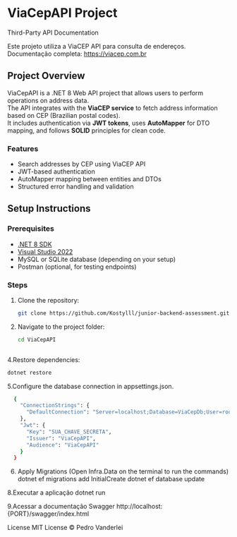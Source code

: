 # ViaCepAPI Project

Third-Party API Documentation

Este projeto utiliza a ViaCEP API para consulta de endereços.
Documentação completa: https://viacep.com.br

## Project Overview
ViaCepAPI is a .NET 8 Web API project that allows users to perform operations on address data.  
The API integrates with the **ViaCEP service** to fetch address information based on CEP (Brazilian postal codes).  
It includes authentication via **JWT tokens**, uses **AutoMapper** for DTO mapping, and follows **SOLID** principles for clean code.

### Features
- Search addresses by CEP using ViaCEP API
- JWT-based authentication
- AutoMapper mapping between entities and DTOs
- Structured error handling and validation

## Setup Instructions

### Prerequisites
- [.NET 8 SDK](https://dotnet.microsoft.com/en-us/download/dotnet/8.0)
- [Visual Studio 2022](https://visualstudio.microsoft.com/)
- MySQL or SQLite database (depending on your setup)
- Postman (optional, for testing endpoints)

### Steps
1. Clone the repository:
   ```bash
   git clone https://github.com/Kostylll/junior-backend-assessment.git

3. Navigate to the project folder:
   ```bash
   cd ViaCepAPI
  
4.Restore dependencies:
  ```bash
  dotnet restore
   ```
5.Configure the database connection in appsettings.json.
```bash
  {
    "ConnectionStrings": {
      "DefaultConnection": "Server=localhost;Database=ViaCepDb;User=root;Password=123456;"
    },
    "Jwt": {
      "Key": "SUA_CHAVE_SECRETA",
      "Issuer": "ViaCepAPI",
      "Audience": "ViaCepAPI"
    }
  }
```
6. Apply Migrations (Open Infra.Data on the terminal to run the commands)
   dotnet ef migrations add InitialCreate
   dotnet ef database update

8.Executar a aplicação
  dotnet run

9.Acessar a documentação Swagger
 http://localhost:{PORT}/swagger/index.html

License
MIT License © Pedro Vanderlei
